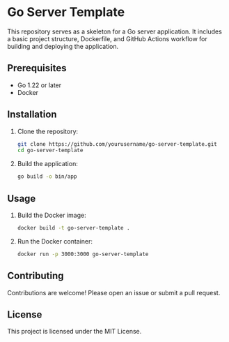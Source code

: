 # Go Server Template

This repository serves as a skeleton for a Go server application. It includes a basic project structure, Dockerfile, and GitHub Actions workflow for building and deploying the application.

## Prerequisites

- Go 1.22 or later
- Docker

## Installation

1. Clone the repository:
    ```sh
    git clone https://github.com/yourusername/go-server-template.git
    cd go-server-template
    ```

2. Build the application:
    ```sh
    go build -o bin/app
    ```

## Usage

1. Build the Docker image:
    ```sh
    docker build -t go-server-template .
    ```

2. Run the Docker container:
    ```sh
    docker run -p 3000:3000 go-server-template
    ```

## Contributing

Contributions are welcome! Please open an issue or submit a pull request.

## License

This project is licensed under the MIT License.